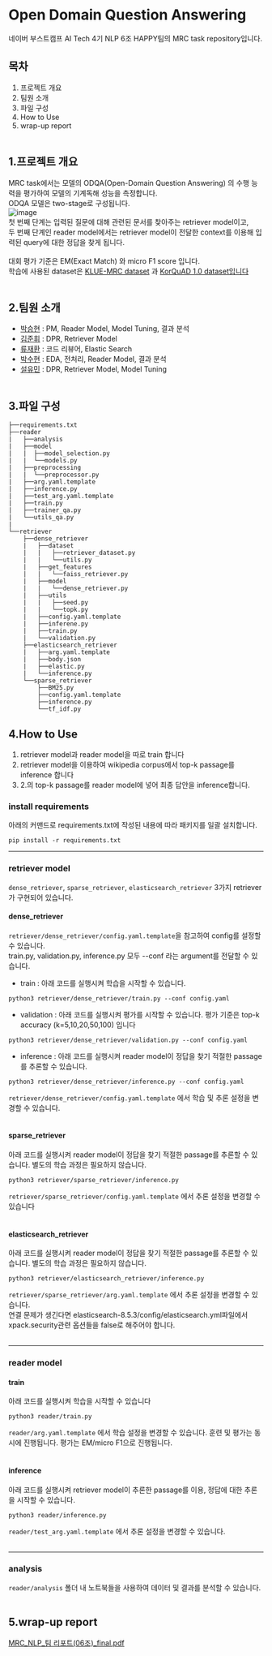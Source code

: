 # Open Domain Question Answering
네이버 부스트캠프 AI Tech 4기 NLP 6조 HAPPY팀의 MRC task repository입니다.  

## 목차
1. 프로젝트 개요
2. 팀원 소개
3. 파일 구성
4. How to Use
5. wrap-up report</br></br>


## 1.프로젝트 개요
MRC  task에서는  모델의  ODQA(Open-Domain  Question  Answering)  의  수행  능력을  평가하여  모델의  기계독해  성능을  측정합니다.  
 ODQA  모델은  two-stage로  구성됩니다.  
![image](https://user-images.githubusercontent.com/112468961/211195170-f0425396-82ef-41f6-bd16-3f2e56ec523b.png)  
 첫  번째  단계는  입력된  질문에  대해  관련된  문서를 찾아주는  retriever  model이고,  
 두  번째  단계인  reader  model에서는  retriever model이  전달한  context를  이용해  입력된  query에  대한  정답을  찾게  됩니다.</br>  
 대회 평가 기준은 EM(Exact Match) 와 micro F1 score 입니다.  
 학습에 사용된 dataset은 [KLUE-MRC dataset](https://huggingface.co/datasets/klue) 과 [KorQuAD 1.0 dataset입니다](https://korquad.github.io/KorQuad%201.0/)   </br></br>


## 2.팀원 소개
- [박승현](https://github.com/koohack) : PM, Reader Model, Model Tuning, 결과 분석  
- [김준휘](https://github.com/intrandom5) : DPR, Retriever Model 
- [류재환](https://github.com/risolate) : 코드 리뷰어, Elastic Search  
- [박수현](https://github.com/HitHereX) : EDA, 전처리, Reader Model, 결과 분석  
- [설유민](https://github.com/ymnseol) : DPR, Retriever Model, Model Tuning  </br></br>

## 3.파일 구성
```
├──requirements.txt
├──reader
|   ├──analysis
|   ├──model
|   |  ├──model_selection.py
|   |  └──models.py
|   ├──preprocessing
|   |  └──preprocessor.py
|   ├──arg.yaml.template
|   ├──inference.py
|   ├──test_arg.yaml.template
|   ├──train.py
|   ├──trainer_qa.py
|   └──utils_qa.py
|
└──retriever
    ├──dense_retriever
    |   ├──dataset
    |   |   ├──retriever_dataset.py
    |   |   └──utils.py
    |   ├──get_features
    |   |   └──faiss_retriever.py
    |   ├──model
    |   |   └──dense_retriever.py
    |   ├──utils
    |   |   ├──seed.py
    |   |   └──topk.py
    |   ├──config.yaml.template
    |   ├──inferene.py
    |   ├──train.py
    |   └──validation.py
    ├──elasticsearch_retriever
    |   ├──arg.yaml.template
    |   ├──body.json
    |   ├──elastic.py
    |   └──inference.py
    └──sparse_retriever
        ├──BM25.py
        ├──config.yaml.template
        ├──inference.py
        └──tf_idf.py
```


## 4.How to Use
1. retriever model과 reader model을 따로 train 합니다
2. retriever model을 이용하여 wikipedia corpus에서 top-k passage를 inference 합니다
3. 2.의 top-k passage를 reader model에 넣어 최종 답안을 inference합니다.

### install requirements
아래의 커맨드로 requirements.txt에 작성된 내용에 따라 패키지를 일괄 설치합니다.
```
pip install -r requirements.txt
```
---
### retriever model

`dense_retriever`, `sparse_retriever`, `elasticsearch_retriever` 3가지 retriever가 구현되어 있습니다.  
#### dense_retriever
`retriever/dense_retriever/config.yaml.template`을 참고하여 config를 설정할 수 있습니다.  
train.py, validation.py, inference.py 모두 --conf 라는 argument를 전달할 수 있습니다.
- train : 아래 코드를 실행시켜 학습을 시작할 수 있습니다.
```
python3 retriever/dense_retriever/train.py --conf config.yaml
```
- validation : 아래 코드를 실행시켜 평가를 시작할 수 있습니다. 평가 기준은 top-k accuracy (k=5,10,20,50,100) 입니다 

```
python3 retriever/dense_retriever/validation.py --conf config.yaml
```
- inference : 아래 코드를 실행시켜 reader model이 정답을 찾기 적절한 passage를 추론할 수 있습니다.
```
python3 retriever/dense_retriever/inference.py --conf config.yaml
```
`retriever/dense_retriever/config.yaml.template` 에서 학습 및 추론 설정을 변경할 수 있습니다.</br></br>

#### sparse_retriever
아래 코드를 실행시켜 reader model이 정답을 찾기 적절한 passage를 추론할 수 있습니다. 별도의 학습 과정은 필요하지 않습니다.
```
python3 retriever/sparse_retriever/inference.py
```
`retriever/sparse_retriever/config.yaml.template` 에서 추론 설정을 변경할 수 있습니다</br></br>


#### elasticsearch_retriever
아래 코드를 실행시켜 reader model이 정답을 찾기 적절한 passage를 추론할 수 있습니다. 별도의 학습 과정은 필요하지 않습니다.
```
python3 retriever/elasticsearch_retriever/inference.py
```
`retriever/sparse_retriever/arg.yaml.template` 에서 추론 설정을 변경할 수 있습니다.   
연결 문제가 생긴다면 elasticsearch-8.5.3/config/elasticsearch.yml파일에서 xpack.security관련 옵션들을 false로 해주어야 합니다.</br></br>



---
### reader model
#### train
아래 코드를 실행시켜 학습을 시작할 수 있습니다
```
python3 reader/train.py
```
`reader/arg.yaml.template` 에서 학습 설정을 변경할 수 있습니다. 훈련 및 평가는 동시에 진행됩니다. 평가는 EM/micro F1으로 진행됩니다.  </br></br>
#### inference
아래 코드를 실행시켜 retriever model이 추론한 passage를 이용, 정답에 대한 추론을 시작할 수 있습니다.
```
python3 reader/inference.py
```
`reader/test_arg.yaml.template` 에서 추론 설정을 변경할 수 있습니다.</br></br>

---
### analysis
`reader/analysis` 폴더 내 노트북들을 사용하여 데이터 및 결과를 분석할 수 있습니다.</br></br>
## 5.wrap-up report
[MRC_NLP_팀 리포트(06조)_final.pdf](https://github.com/boostcampaitech4lv23nlp1/level2_mrc_nlp-level2-nlp-06/files/10369961/MRC_NLP_.06._final.pdf)
